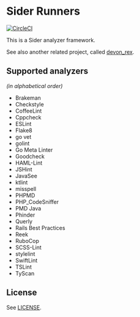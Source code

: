 # Sider Runners

[![CircleCI](https://circleci.com/gh/sider/runners.svg?style=svg)](https://circleci.com/gh/sider/runners)

This is a Sider analyzer framework.

See also another related project, called [devon_rex](https://github.com/sider/devon_rex).

## Supported analyzers

*(in alphabetical order)*

- Brakeman
- Checkstyle
- CoffeeLint
- Cppcheck
- ESLint
- Flake8
- go vet
- golint
- Go Meta Linter
- Goodcheck
- HAML-Lint
- JSHint
- JavaSee
- ktlint
- misspell
- PHPMD
- PHP_CodeSniffer
- PMD Java
- Phinder
- Querly
- Rails Best Practices
- Reek
- RuboCop
- SCSS-Lint
- stylelint
- SwiftLint
- TSLint
- TyScan

## License

See [LICENSE](LICENSE).
